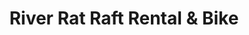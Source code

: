 ---
title: "River Rat Raft Rental & Bike"
url: /fair-oaks/river-rat-raft-rental-and-bike/
shop: sports
---